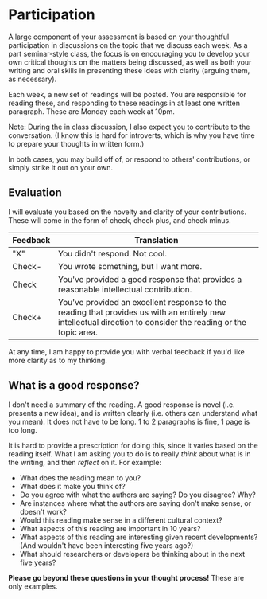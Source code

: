# Participation

A large component of your assessment is based on your thoughtful participation in discussions on the topic that we discuss each week. As a part seminar-style class, the focus is on encouraging you to develop your own critical thoughts on the matters being discussed, as well as both your writing and oral skills in presenting these ideas with clarity (arguing them, as necessary).

Each week, a new set of readings will be posted. You are responsible for reading these, and responding to these readings in at least one written paragraph. These are Monday each week at 10pm.

Note: During the in class discussion, I also expect you to contribute to the conversation. (I know this is hard for introverts, which is why you have time to prepare your thoughts in written form.)

In both cases, you may build off of, or respond to others' contributions, or simply strike it out on your own.

## Evaluation

I will evaluate you based on the novelty and clarity of your contributions. These will come in the form of check, check plus, and check minus.

| Feedback | Translation |
|----------|-------------|
| "X"      | You didn't respond. Not cool. |
| Check-   | You wrote something, but I want more. |
| Check    | You've provided a good response that provides a reasonable intellectual contribution. |
| Check+   | You've provided an excellent response to the reading that provides us with an entirely new intellectual direction to consider the reading or the topic area. |

At any time, I am happy to provide you with verbal feedback if you'd like more clarity as to my thinking.

## What is a good response?

I don't need a summary of the reading. A good response is novel (i.e. presents a new idea), and is written clearly (i.e. others can understand what you mean). It does not have to be long. 1 to 2 paragraphs is fine, 1 page is too long. 

It is hard to provide a prescription for doing this, since it varies based on the reading itself. What I am asking you to do is to really *think* about what is in the writing, and then *reflect* on it. For example:

* What does the reading mean to you?
* What does it make you think of?
* Do you agree with what the authors are saying? Do you disagree? Why?
* Are instances where what the authors are saying don't make sense, or doesn't work?
* Would this reading make sense in a different cultural context?
* What aspects of this reading are important in 10 years?
* What aspects of this reading are interesting given recent developments? (And wouldn't have been interesting five years ago?)
* What should researchers or developers be thinking about in the next five years?

**Please go beyond these questions in your thought process!** These are only examples.
